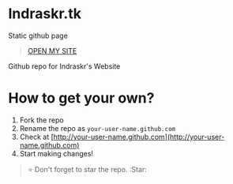 # Indraskr.tk
Static github page 
> [OPEN MY SITE](http://indraskr.tk)

Github repo for Indraskr's Website

# How to get your own?
1. Fork the repo
2. Rename the repo as `your-user-name.github.com`
3. Check at [http://your-user-name.github.com](http://your-user-name.github.com)
4. Start making changes!

> :star: Don't forget to star the repo. :Star:
